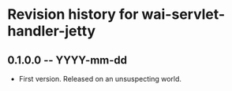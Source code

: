 # Revision history for wai-servlet-handler-jetty

## 0.1.0.0  -- YYYY-mm-dd

* First version. Released on an unsuspecting world.
